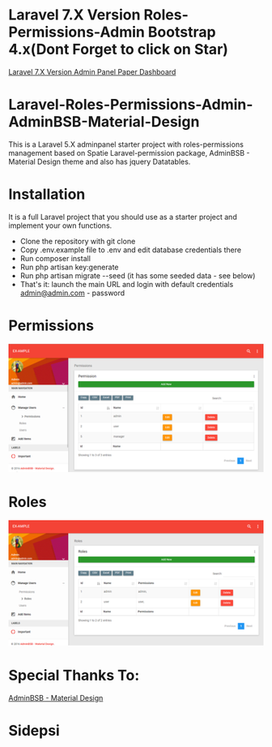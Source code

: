 # Laravel 7.X Version Roles-Permissions-Admin Bootstrap 4.x(Dont Forget to click on Star)
[Laravel 7.X Version Admin Panel Paper Dashboard](https://github.com/Mahanteshkumbar/Laravel7.x-Roles-Permissions-Admin-Paper-Dashboard-bootstrap4)


# Laravel-Roles-Permissions-Admin-AdminBSB-Material-Design
This is a Laravel 5.X adminpanel starter project with roles-permissions management based on Spatie Laravel-permission package, AdminBSB - Material Design theme and also has jquery Datatables.

# Installation
It is a full Laravel project that you should use as a starter project and implement your own functions.

* Clone the repository with git clone
* Copy .env.example file to .env and edit database credentials there
* Run composer install
* Run php artisan key:generate
* Run php artisan migrate --seed (it has some seeded data - see below)
* That's it: launch the main URL and login with default credentials admin@admin.com - password

# Permissions
![picture alt](https://github.com/Mahanteshkumbar/Laravel-Roles-Permissions-Admin-AdminBSB-Material-Design/blob/master/img/permission.PNG)

# Roles
![picture alt](https://github.com/Mahanteshkumbar/Laravel-Roles-Permissions-Admin-AdminBSB-Material-Design/blob/master/img/roles.PNG)

# Special Thanks To:
[AdminBSB - Material Design](https://gurayyarar.github.io/AdminBSBMaterialDesign/)
# Sidepsi
